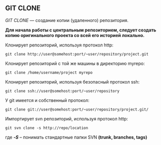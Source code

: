 ## GIT CLONE

*GIT CLONE* — создание копии (удаленного) репозитория.

**Для начала работы с центральным репозиторием, следует создать копию оригинального проекта со всей его историей локально.**

Клонирует репозиторий, используя протокол http:

```
git clone http://user@somehost:port/~user/repository/project.git

```
Клонирует репозиторий с той же машины в директорию myrepo:

```
git clone /home/username/project myrepo

```
Клонирует репозиторий, используя безопасный протокол ssh:
```
git clone ssh://user@somehost:port/~user/repository
```
У git имеется и собственный протокол:
```
git clone git://user@somehost:port/~user/repository/project.git/
```

Импортирует svn репозиторий, используя протокол http:
```
git svn clone -s http://repo/location
```

где ***-S*** – понимать стандартные папки SVN **(trunk, branches, tags)**
